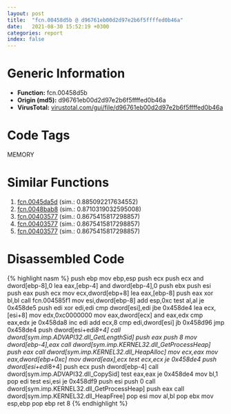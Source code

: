 ```yaml
---
layout: post
title:  "fcn.00458d5b @ d96761eb00d2d97e2b6f5ffffed0b46a"
date:   2021-08-30 15:52:19 +0300
categories: report
index: false
---
```


# Generic Information
- **Function:** fcn.00458d5b
- **Origin (md5):** d96761eb00d2d97e2b6f5ffffed0b46a
- **VirusTotal:** [virustotal.com/gui/file/d96761eb00d2d97e2b6f5ffffed0b46a][virustotal_ref]

# Code Tags
<span class="tag" id="MEMORY">MEMORY</span>


# Similar Functions

1. [fcn.0045da5d][similar_1_ref] (sim.: 0.885092217634552)
2. [fcn.0048bab8][similar_2_ref] (sim.: 0.8710319032595008)
3. [fcn.00403577][similar_3_ref] (sim.: 0.8675415817298857)
4. [fcn.00403577][similar_4_ref] (sim.: 0.8675415817298857)
5. [fcn.00403577][similar_5_ref] (sim.: 0.8675415817298857)


# Disassembled Code

{% highlight nasm %}
push ebp
mov ebp,esp
push ecx
push ecx
and dword[ebp-8],0
lea eax,[ebp-4]
and dword[ebp-4],0
push ebx
push esi
push eax
push ecx
mov ecx,dword[ebp+8]
lea eax,[ebp-8]
push eax
xor bl,bl
call fcn.004585f1
mov esi,dword[ebp-8]
add esp,0xc
test al,al
je 0x458de5
push edi
xor edi,edi
cmp dword[esi],edi
jbe 0x458de4
lea ecx,[esi+8]
mov edx,0xc0000000
mov eax,dword[ecx]
and eax,edx
cmp eax,edx
je 0x458da8
inc edi
add ecx,8
cmp edi,dword[esi]
jb 0x458d96
jmp 0x458de4
push dword[esi+edi*8+4]
call dword[sym.imp.ADVAPI32.dll_GetLengthSid]
push eax
push 8
mov dword[ebp-4],eax
call dword[sym.imp.KERNEL32.dll_GetProcessHeap]
push eax
call dword[sym.imp.KERNEL32.dll_HeapAlloc]
mov ecx,eax
mov eax,dword[ebp+0xc]
mov dword[eax],ecx
test ecx,ecx
je 0x458de4
push dword[esi+edi*8+4]
push ecx
push dword[ebp-4]
call dword[sym.imp.ADVAPI32.dll_CopySid]
test eax,eax
je 0x458de4
mov bl,1
pop edi
test esi,esi
je 0x458df9
push esi
push 0
call dword[sym.imp.KERNEL32.dll_GetProcessHeap]
push eax
call dword[sym.imp.KERNEL32.dll_HeapFree]
pop esi
mov al,bl
pop ebx
mov esp,ebp
pop ebp
ret 8
{% endhighlight %}


[similar_1_ref]: /report/fcn.0045da5d@d96761eb00d2d97e2b6f5ffffed0b46a
[similar_2_ref]: /report/fcn.0048bab8@d96761eb00d2d97e2b6f5ffffed0b46a
[similar_3_ref]: /report/fcn.00403577@8f8b2c5d43e03af62d4bc097b3275f12
[similar_4_ref]: /report/fcn.00403577@6c8b5339bada4cbd03f0f446da640707
[similar_5_ref]: /report/fcn.00403577@e7582fc3dadb394a1457ab7e7fbbe9a7
[virustotal_ref]: https://www.virustotal.com/gui/file/d96761eb00d2d97e2b6f5ffffed0b46a